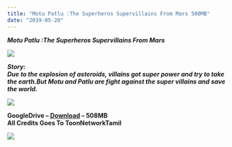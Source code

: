 ```yaml
---
title: "Motu Patlu :The Superheros Supervillains From Mars 500MB"
date: "2019-05-20"
---
```


**_Motu Patlu :The Superheros Supervillains From Mars_**

[**_![](https://3.bp.blogspot.com/-firfknZRP3Q/XMR13_nDGFI/AAAAAAAAAfA/9q6Re6Z9jvE9iDVQLujJwaIkcSap90vwwCLcBGAs/s640/Motu-Patlu-The-Superheroes-Super-Villains-From-Mars-TV-Movie-Promo-Flyer-Nickelodeon-India-Nick_2.jpg)_**](https://3.bp.blogspot.com/-firfknZRP3Q/XMR13_nDGFI/AAAAAAAAAfA/9q6Re6Z9jvE9iDVQLujJwaIkcSap90vwwCLcBGAs/s1600/Motu-Patlu-The-Superheroes-Super-Villains-From-Mars-TV-Movie-Promo-Flyer-Nickelodeon-India-Nick_2.jpg)

**_Story:_**  
**_Due to the explosion of asteroids, villains got super power and try to take the earth.But Motu and Patlu are fight against the super villains and save the world._**  
[](https://www.blogger.com/u/1/null)  

[![](https://2.bp.blogspot.com/-fai1ZuUwnbA/XIjy2aT4irI/AAAAAAAAANw/WFW0YRK47_8GLAt3pPBSzBk0GJA6Mk5fgCPcBGAYYCw/s1600/torrborder.gif)](https://2.bp.blogspot.com/-fai1ZuUwnbA/XIjy2aT4irI/AAAAAAAAANw/WFW0YRK47_8GLAt3pPBSzBk0GJA6Mk5fgCPcBGAYYCw/s1600/torrborder.gif)

**GoogleDrive – [Download](https://clk.ink/PamA) – 508MB**  
**All Credits Goes To ToonNetworkTamil**

![](https://1.bp.blogspot.com/-2saTqoBal34/XI87r5cgK-I/AAAAAAAABQI/ZUG3UJPBHHAfLK_0yI0iOgwvvFriM7kqgCK4BGAYYCw/s1600/unnamed{8cd00c2b6371b4e82b2136421417e8ecb96b705ea6eb9720573582fbfe11734e}2B{8cd00c2b6371b4e82b2136421417e8ecb96b705ea6eb9720573582fbfe11734e}25281{8cd00c2b6371b4e82b2136421417e8ecb96b705ea6eb9720573582fbfe11734e}2529.png)
